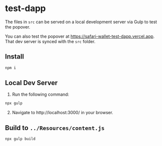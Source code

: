 # test-dapp

The files in `src` can be served on a local development server via Gulp to test the popover.

You can also test the popover at https://safari-wallet-test-dapp.vercel.app. That dev server is synced with the `src` folder.

## Install

```sh
npm i
```

## Local Dev Server

1. Run the following command:

```sh
npx gulp
```

2. Navigate to http://localhost:3000/ in your browser.

## Build to `../Resources/content.js`

```sh
npx gulp build
```